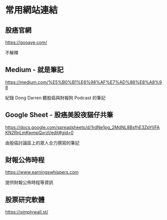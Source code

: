 # 常用網站連結

## 股癌官網

<https://gooaye.com/>

不解釋

## Medium - 就是筆記

<https://medium.com/%E5%B0%B1%E6%98%AF%E7%AD%86%E8%A8%98>

紀錄 Dong Darren 聽股癌與財報狗 Podcast 的筆記

## Google Sheet - 股癌美股夜貓仔共筆

<https://docs.google.com/spreadsheets/d/1rdNe1pg_2MdNL8BsfhE3ZpYIjFAKN2RnLmKwmpQxrzI/edit#gid=0>

由股癌討論區上的眾人合力撰寫的筆記

## 財報公佈時程

<https://www.earningswhispers.com>

提供財報公佈時程等資訊

## 股票研究軟體

<https://simplywall.st/>
